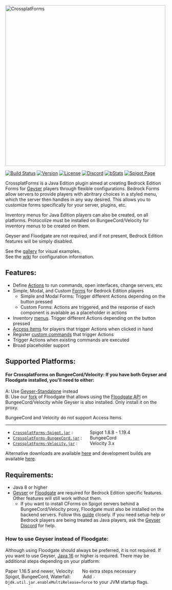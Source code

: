 <img alt="CrossplatForms" width="500" src="https://github.com/kejonaMC/CrossplatForms/blob/main/images/crossplatForms.svg" /> 

[![Build Status](https://ci.kejona.dev/job/CrossplatForms/job/main/badge/icon)](https://ci.kejona.dev/job/CrossplatForms/job/main/)
[![Version](https://img.shields.io/badge/version-1.5.0-blue)](https://github.com/kejonaMC/CrossplatForms/releases)
[![License](https://img.shields.io/badge/License-GPL-orange)](https://github.com/kejonaMC/CrossplatForms/blob/master/LICENSE)
[![Discord](https://img.shields.io/discord/853331530004299807?color=7289da&label=discord&logo=discord&logoColor=white)](https://discord.gg/M2SvqCu4e9)
[![bStats](https://img.shields.io/badge/bStats-click%20me-yellow)](https://bstats.org/author/Konicai)
[![Spigot Page](https://img.shields.io/spiget/downloads/101043?color=yellow&label=Spigot%20Page)](https://www.spigotmc.org/resources/crossplatforms.101043/)  

CrossplatForms is a Java Edition plugin aimed at creating Bedrock Edition Forms for [Geyser](https://github.com/GeyserMC/Geyser) players through flexible configurations. Bedrock Forms allow servers to provide players with abritrary choices in a styled menu, which the server then handles in any way desired. This allows you to customize forms specifically for your server, plugins, etc.

Inventory menus for Java Edition players can also be created, on all platforms. Protocolize must be installed on BungeeCord/Velocity for inventory menus to be created on them.

Geyser and Floodgate are not required, and if not present, Bedrock Edition features will be simply disabled.

See the [gallery](images/README.md) for visual examples.  
See the [wiki](https://github.com/kejonaMC/CrossplatForms/wiki) for configuration information.

## Features:

* Define [Actions](https://github.com/kejonaMCs/CrossplatForms/wiki/Common-Configuration-Elements#actions) to run commands, open interfaces, change servers, etc
* Simple, Modal, and Custom [Forms](https://github.com/kejonaMC/CrossplatForms/wiki/bedrock-forms.yml) for Bedrock Edition players
  * Simple and Modal Forms: Trigger different Actions depending on the button pressed
  * Custom Forms: Actions are triggered, and the response of each component is available as a placeholder in actions
* Inventory [menus](https://github.com/kejonaMC/CrossplatForms/wiki/java-menus.yml). Trigger different Actions depending on the button pressed
* [Access Items](https://github.com/kejonaMC/CrossplatForms/wiki/access-items.yml) for players that trigger Actions when clicked in hand
* Register [custom commands](https://github.com/kejonaMC/CrossplatForms/wiki/config.yml) that trigger Actions
* Trigger Actions when existing commands are executed
* Broad placeholder support

## Supported Platforms:

#### For CrossplatForms on BungeeCord/Velocity: If you have both Geyser and Floodgate installed, you'll need to either:  
A: Use [Geyser-Standalone](https://wiki.geysermc.org/geyser/setup/#standalone-setup) instead  
B: Use our [fork](https://github.com/kejonaMC/Floodgate) of Floodgate that allows using the [Floodgate API](https://wiki.geysermc.org/floodgate/api/) on BungeeCord/Velocity while Geyser is also installed. Only install it on the proxy.

BungeeCord and Velocity do not support Access Items.

---

* [`CrossplatForms-Spigot.jar`](https://ci.kejona.dev/job/CrossplatForms/job/main/) :&ensp;&ensp;&ensp;&ensp;&ensp;&ensp;&ensp; Spigot 1.8.8 - 1.19.4
* [`CrossplatForms-BungeeCord.jar`](https://ci.kejona.dev/job/CrossplatForms/job/main/) :&ensp;&ensp;&ensp; BungeeCord
* [`CrossplatForms-Velocity.jar`](https://ci.kejona.dev/job/CrossplatForms/job/main/) :&ensp;&ensp;&ensp;&ensp;&ensp; Velocity 3.x

Alternative downloads are available [here](https://github.com/kejonaMC/CrossplatForms/actions/workflows/push-main.yml) and development builds are available [here](https://github.com/kejonaMC/CrossplatForms/actions/workflows/push-dev.yml).

## Requirements:
* Java 8 or higher
* [Geyser](https://github.com/GeyserMC/Geyser) or [Floodgate](https://github.com/GeyserMC/Floodgate) are required for Bedrock Edition specific features. Other features will still work without them.
  * If you want to install CForms on Spigot servers behind a BungeeCord/Velocity proxy, Floodgate must also be installed on the backend servers. Follow this [guide](https://wiki.geysermc.org/floodgate/setup/) closely. If you need setup help or Bedrock players are being treated as Java players, ask the [Geyser Discord](https://discord.gg/geysermc) for help.

### How to use Geyser instead of Floodgate:

Although using Floodgate should always be preferred, it is not required. If you want to use Geyser, [Java 16](https://adoptium.net/) or higher is required. There may be additional steps depending on your platform:

Paper 1.16.5 and newer, Velocity:&ensp;&ensp;&ensp; No extra steps necessary  
Spigot, BungeeCord, Waterfall:&ensp;&ensp;&ensp;&ensp;&ensp; Add `-Djdk.util.jar.enableMultiRelease=force` to your JVM startup flags.
